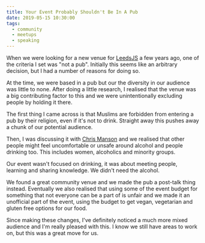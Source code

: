 ```yaml
---
title: Your Event Probably Shouldn't Be In A Pub
date: 2019-05-15 10:30:00
tags:
  - community
  - meetups
  - speaking
---
```


When we were looking for a new venue for [LeedsJS](https://leedsjs.com) a few years ago, one of the criteria I set was "not a pub". Initially this seems like an arbitrary decision, but I had a number of reasons for doing so.

<!-- excerpt -->

At the time, we were based in a pub but our the diversity in our audience was little to none. After doing a little research, I realised that the venue was a big contributing factor to this and we were unintentionally excluding people by holding it there.

The first thing I came across is that Muslims are forbidden from entering a pub by their religion, even if it's not to drink. Straight away this pushes away a chunk of our potential audience.

Then, I was discussing it with [Chris Manson](https://twitter.com/real_ate) and we realised that other people might feel uncomfortable or unsafe around alcohol and people drinking too. This includes women, alcoholics and minority groups.

Our event wasn't focused on drinking, it was about meeting people, learning and sharing knowledge. We didn't need the alcohol.

We found a great community venue and we made the pub a post-talk thing instead. Eventually we also realised that using some of the event budget for something that not everyone can be a part of is unfair and we made it an unofficial part of the event, using the budget to get vegan, vegetarian and gluten free options for our food.

Since making these changes, I've definitely noticed a much more mixed audience and I'm really pleased with this. I know we still have areas to work on, but this was a great move for us.
